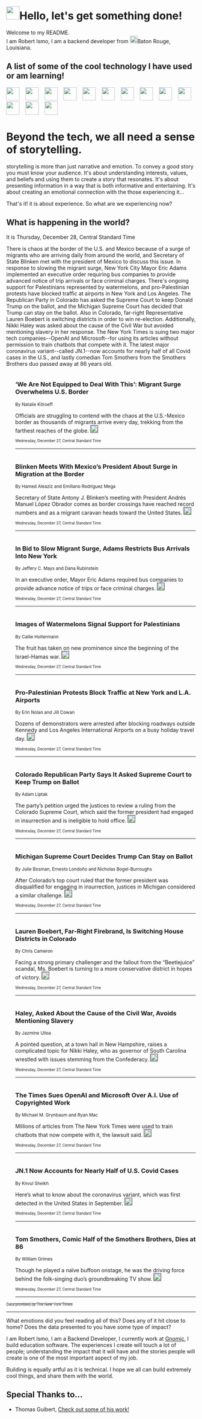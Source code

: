 <h1><img src="https://emojis.slackmojis.com/emojis/images/1643514375/3493/hot-coffee.gif?1643514375" width="35"/>Hello, let's get something done!</h1>

<p>Welcome to my README.<br/>
I am Robert Ismo, I am a backend developer from <img src="https://emojis.slackmojis.com/emojis/images/1638395689/50435/moulin_rouge.png?1638395689" width="20"/>Baton Rouge, Louisiana.</p>
<h2>A list of some of the cool technology I have used or am learning!</h2>
<p>
<img src="https://emojis.slackmojis.com/emojis/images/1643516091/21142/meow_bongotap.gif?1643516091" width="35" alt="">
<img src="https://img.shields.io/badge/Favorite%20Frontend%20Framework-SvelteKit-f83903" alt="">
<img src="https://img.shields.io/badge/Second%20Favorite-Vue-40b581" alt="">
<img src="https://img.shields.io/badge/Most%20Used%20Runtime-Nodejs-78b061" alt="">
<img src="https://emojis.slackmojis.com/emojis/images/1643517416/34482/fire.gif?1643517416" width="35" alt="">
<img src="https://img.shields.io/badge/Javascript%20But%20Better-Typescript-0078ca" alt="">
<img src="https://img.shields.io/badge/Favorite%20Language-Elixir-3e244d" alt="">
<img src="https://img.shields.io/badge/Containerize%20Everything-Docker-6ac9ef" alt="">
<img src="https://emojis.slackmojis.com/emojis/images/1643514596/5999/meow_party.gif?1643514596" width="35" alt="">
<img src="https://img.shields.io/badge/API%20Love%20Language-Graphql-de32a5" alt="">
<img src="https://img.shields.io/badge/Our%20Favorite%20Version%20Controller-Git-e94f33" alt="">
<img src="https://img.shields.io/badge/Favorite%20Database-Redis-d42d1d" alt="">
<img src="https://emojis.slackmojis.com/emojis/images/1643514559/5584/deployparrot.gif?1643514559" width="35" alt="">
<img src="https://img.shields.io/badge/Container%20Interstate-RabbitMQ-f66200" alt="">
<img src="https://img.shields.io/badge/Gotta%20Learn-Kubernetes-316adf" alt="">
<img src="https://img.shields.io/badge/Really%20Mature%20Now-WASM-654fef" alt="">
<img src="https://emojis.slackmojis.com/emojis/images/1666642497/61942/dance_vibe.gif?1666642497" width="35" alt="">
<img src="https://img.shields.io/badge/For%20My%20M1-ARM64-657d96" alt="">
<img src="https://img.shields.io/badge/Loving%20This%20So%20Much-TailwindCSS-17bcb5" alt="">
<img src="https://img.shields.io/badge/Cool%20Build%20Tool-Vite-f9cb24" alt="">
<img src="https://emojis.slackmojis.com/emojis/images/1669231376/62819/working-on-it.gif?1669231376" width="35" alt="">
<img src="https://img.shields.io/badge/Fun%20and%20Easy%20Database-MongoDB-5f8c49" alt="">
<img src="https://img.shields.io/badge/JS%20Life%20Support-NPM-c73737" alt="">
<img src="https://img.shields.io/badge/I%20Liked%20It-DynamoDB-0073b9" alt="">
<img src="https://emojis.slackmojis.com/emojis/images/1643514045/46/question.gif?1643514045" width="35" alt="">
<img src="https://img.shields.io/badge/cool-React-60d6f9" alt="">
<img src="https://img.shields.io/badge/Future%20Big%20Project-Lambda-f37e00" alt="">
<img src="https://img.shields.io/badge/NPM%20But%20Better-PNPM-f1aa07" alt="">
<img src="https://emojis.slackmojis.com/emojis/images/1643514943/9662/fbwow.gif?1643514943" width="35" alt="">
<img src="https://img.shields.io/badge/First%20Language-C-662079" alt="">
<img src="https://img.shields.io/badge/Where%20I%20Deploy%20Frontend-Vercel-000000" alt="">
<img src="https://img.shields.io/badge/Who%20Does%20not%20Want%20an%20App-Swift-f9492a" alt="">
<img src="https://emojis.slackmojis.com/emojis/images/1643514058/151/javascript.png?1643514058" width="35" alt="">
<img src="https://img.shields.io/badge/cool-Python-fbd542" alt="">
<img src="https://img.shields.io/badge/Favorite%20Something-Stripe-656cdc" alt="">
<img src="https://img.shields.io/badge/Of%20Course-HTML5-ed6327" alt="">
<img src="https://emojis.slackmojis.com/emojis/images/1660415405/60731/bomb.gif?1660415405" width="35" alt="">
<img src="https://img.shields.io/badge/hate-CSS-2964ec" alt="">
<img src="https://img.shields.io/badge/Learning-CircleCI-141215" alt="">
<img src="https://img.shields.io/badge/Learning-Rust-fbbb3b" alt="">
<img src="https://emojis.slackmojis.com/emojis/images/1660415397/60712/writing-hand.gif?1660415397" width="35" alt="">
<img src="https://img.shields.io/badge/Dev%20Browser%20of%20Choice-Firefox-cc4e26" alt="">
<img src="https://img.shields.io/badge/Recoverying%20From%20Windows-UNIX-1781e3" alt="">
<img src="https://img.shields.io/badge/LOVE-LogSeq-90c1c2" alt="">
<img src="https://emojis.slackmojis.com/emojis/images/1643514066/223/kirby.gif?1643514066" width="35" alt="">
<img src="https://img.shields.io/badge/Daily%20Driver-MacOS-e6e6e8" alt="">
<img src="https://img.shields.io/badge/Git%20Server-Github-000000" alt="">
<img src="https://img.shields.io/badge/enjoyable-EC2-f17428" alt="">
<img src="https://emojis.slackmojis.com/emojis/images/1643514239/2069/excited.gif?1643514239" width="35" alt="">
</p>
<h1>Beyond the tech, we all need a sense of storytelling.</h1>
<p>storytelling is more than just narrative and emotion. To convey a good story you must know your audience. It's about understanding interests, values, and beliefs and using them to create a story that resonates. It's about presenting information in a way that is both informative and entertaining. It's about creating an emotional connection with the those experiencing it...</p>
<p>That's it! it is about experience. So what are we experiencing now?</p>
<h2>What is happening in the world?</h2>
<p>It is Thursday, December 28, Central Standard Time</p>
<p>
There is chaos at the border of the U.S. and Mexico because of a surge of migrants who are arriving daily from around the world, and Secretary of State Blinken met with the president of Mexico to discuss this issue. In response to slowing the migrant surge, New York City Mayor Eric Adams implemented an executive order requiring bus companies to provide advanced notice of trip arrivals or face criminal charges. There&#39;s ongoing support for Palestinians represented by watermelons, and pro-Palestinian protests have blocked traffic at airports in New York and Los Angeles. The Republican Party in Colorado has asked the Supreme Court to keep Donald Trump on the ballot, and the Michigan Supreme Court has decided that Trump can stay on the ballot. Also in Colorado, far-right Representative Lauren Boebert is switching districts in order to win re-election. Additionally, Nikki Haley was asked about the cause of the Civil War but avoided mentioning slavery in her response. The New York Times is suing two major tech companies--OpenAI and Microsoft--for using its articles without permission to train chatbots that compete with it. The latest major coronavirus variant--called JN.1--now accounts for nearly half of all Covid cases in the U.S., and lastly comedian Tom Smothers from the Smothers Brothers duo passed away at 86 years old.</p>
<ol>
<img src="https://img.shields.io/badge/-world-blue" alt="">
<h3>‘We Are Not Equipped to Deal With This’: Migrant Surge Overwhelms U.S. Border</h3>
<sub>By Natalie Kitroeff</sub>
<p>Officials are struggling to contend with the chaos at the U.S.-Mexico border as thousands of migrants arrive every day, trekking from the farthest reaches of the globe.  <a href=""><img src="https://developer.nytimes.com/files/poweredby_nytimes_30b.png?v=1583354208352" height="20"></a></p>
<sub><sub>Wednesday, December 27, Central Standard Time</sub></sub>
<hr/>
<img src="https://img.shields.io/badge/-us-blue" alt="">
<h3>Blinken Meets With Mexico’s President About Surge in Migration at the Border</h3>
<sub>By Hamed Aleaziz and Emiliano Rodríguez Mega</sub>
<p>Secretary of State Antony J. Blinken’s meeting with President Andrés Manuel López Obrador comes as border crossings have reached record numbers and as a migrant caravan heads toward the United States.  <a href=""><img src="https://developer.nytimes.com/files/poweredby_nytimes_30b.png?v=1583354208352" height="20"></a></p>
<sub><sub>Wednesday, December 27, Central Standard Time</sub></sub>
<hr/>
<img src="https://img.shields.io/badge/-nyregion-blue" alt="">
<h3>In Bid to Slow Migrant Surge, Adams Restricts Bus Arrivals Into New York</h3>
<sub>By Jeffery C. Mays and Dana Rubinstein</sub>
<p>In an executive order, Mayor Eric Adams required bus companies to provide advance notice of trips or face criminal charges.  <a href=""><img src="https://developer.nytimes.com/files/poweredby_nytimes_30b.png?v=1583354208352" height="20"></a></p>
<sub><sub>Wednesday, December 27, Central Standard Time</sub></sub>
<hr/>
<img src="https://img.shields.io/badge/-style-blue" alt="">
<h3>Images of Watermelons Signal Support for Palestinians</h3>
<sub>By Callie Holtermann</sub>
<p>The fruit has taken on new prominence since the beginning of the Israel-Hamas war.  <a href=""><img src="https://developer.nytimes.com/files/poweredby_nytimes_30b.png?v=1583354208352" height="20"></a></p>
<sub><sub>Wednesday, December 27, Central Standard Time</sub></sub>
<hr/>
<img src="https://img.shields.io/badge/-nyregion-blue" alt="">
<h3>Pro-Palestinian Protests Block Traffic at New York and L.A. Airports</h3>
<sub>By Erin Nolan and Jill Cowan</sub>
<p>Dozens of demonstrators were arrested after blocking roadways outside Kennedy and Los Angeles International Airports on a busy holiday travel day.  <a href=""><img src="https://developer.nytimes.com/files/poweredby_nytimes_30b.png?v=1583354208352" height="20"></a></p>
<sub><sub>Wednesday, December 27, Central Standard Time</sub></sub>
<hr/>
<img src="https://img.shields.io/badge/-us-blue" alt="">
<h3>Colorado Republican Party Says It Asked Supreme Court to Keep Trump on Ballot</h3>
<sub>By Adam Liptak</sub>
<p>The party’s petition urged the justices to review a ruling from the Colorado Supreme Court, which said the former president had engaged in insurrection and is ineligible to hold office.  <a href=""><img src="https://developer.nytimes.com/files/poweredby_nytimes_30b.png?v=1583354208352" height="20"></a></p>
<sub><sub>Wednesday, December 27, Central Standard Time</sub></sub>
<hr/>
<img src="https://img.shields.io/badge/-us-blue" alt="">
<h3>Michigan Supreme Court Decides Trump Can Stay on Ballot</h3>
<sub>By Julie Bosman, Ernesto Londoño and Nicholas Bogel-Burroughs</sub>
<p>After Colorado’s top court ruled that the former president was disqualified for engaging in insurrection, justices in Michigan considered a similar challenge.  <a href=""><img src="https://developer.nytimes.com/files/poweredby_nytimes_30b.png?v=1583354208352" height="20"></a></p>
<sub><sub>Wednesday, December 27, Central Standard Time</sub></sub>
<hr/>
<img src="https://img.shields.io/badge/-us-blue" alt="">
<h3>Lauren Boebert, Far-Right Firebrand, Is Switching House Districts in Colorado</h3>
<sub>By Chris Cameron</sub>
<p>Facing a strong primary challenger and the fallout from the “Beetlejuice” scandal, Ms. Boebert is turning to a more conservative district in hopes of victory.  <a href=""><img src="https://developer.nytimes.com/files/poweredby_nytimes_30b.png?v=1583354208352" height="20"></a></p>
<sub><sub>Wednesday, December 27, Central Standard Time</sub></sub>
<hr/>
<img src="https://img.shields.io/badge/-us-blue" alt="">
<h3>Haley, Asked About the Cause of the Civil War, Avoids Mentioning Slavery</h3>
<sub>By Jazmine Ulloa</sub>
<p>A pointed question, at a town hall in New Hampshire, raises a complicated topic for Nikki Haley, who as governor of South Carolina wrestled with issues stemming from the Confederacy.  <a href=""><img src="https://developer.nytimes.com/files/poweredby_nytimes_30b.png?v=1583354208352" height="20"></a></p>
<sub><sub>Wednesday, December 27, Central Standard Time</sub></sub>
<hr/>
<img src="https://img.shields.io/badge/-business-blue" alt="">
<h3>The Times Sues OpenAI and Microsoft Over A.I. Use of Copyrighted Work</h3>
<sub>By Michael M. Grynbaum and Ryan Mac</sub>
<p>Millions of articles from The New York Times were used to train chatbots that now compete with it, the lawsuit said.  <a href=""><img src="https://developer.nytimes.com/files/poweredby_nytimes_30b.png?v=1583354208352" height="20"></a></p>
<sub><sub>Wednesday, December 27, Central Standard Time</sub></sub>
<hr/>
<img src="https://img.shields.io/badge/-well-blue" alt="">
<h3>JN.1 Now Accounts for Nearly Half of U.S. Covid Cases</h3>
<sub>By Knvul Sheikh</sub>
<p>Here’s what to know about the coronavirus variant, which was first detected in the United States in September.  <a href=""><img src="https://developer.nytimes.com/files/poweredby_nytimes_30b.png?v=1583354208352" height="20"></a></p>
<sub><sub>Wednesday, December 27, Central Standard Time</sub></sub>
<hr/>
<img src="https://img.shields.io/badge/-arts-blue" alt="">
<h3>Tom Smothers, Comic Half of the Smothers Brothers, Dies at 86</h3>
<sub>By William Grimes</sub>
<p>Though he played a naïve buffoon onstage, he was the driving force behind the folk-singing duo’s groundbreaking TV show.  <a href=""><img src="https://developer.nytimes.com/files/poweredby_nytimes_30b.png?v=1583354208352" height="20"></a></p>
<sub><sub>Wednesday, December 27, Central Standard Time</sub></sub>
<hr/>
</ol>
<a href="https://developer.nytimes.com"><sub><sub>Data provided by The New York Times</sub></sub></a>
<hr/>
<p>What emotions did you feel reading all of this? Does any of it hit close to home? Does the data presented to you have some type of impact?</p>
<p>I am Robert Ismo, I am a Backend Developer, I currently work at <a href="https://gnomic.education/">Gnomic</a>, I build education software. The experiences I create will touch a lot of people; understanding the impact that it will have and the stories people will create is one of the most important aspect of my job.</p>
<p>Building is equally artful as it is technical. I hope we all can build extremely cool things, and share them with the world.</p>
<h2>Special Thanks to...</h2>
<ul>
<li>Thomas Guibert, <a href="https://github.com/thmsgbrt/thmsgbrt">Check out some of his work!</a></li>
</ul>
